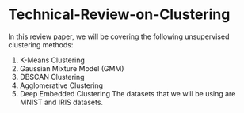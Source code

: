 # Technical-Review-on-Clustering

In this review paper, we will be covering the following unsupervised clustering methods:
1) K-Means Clustering
2) Gaussian Mixture Model (GMM)
3) DBSCAN Clustering
4) Agglomerative Clustering
5) Deep Embedded Clustering
The datasets that we will be using are MNIST and IRIS datasets. 
